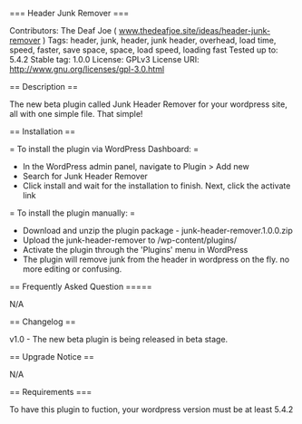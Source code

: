 === Header Junk Remover ===

Contributors: The Deaf Joe ( www.thedeafjoe.site/ideas/header-junk-remover )
Tags: header, junk, header, junk header, overhead, load time, speed, faster, save space, space, load speed, loading fast
Tested up to: 5.4.2
Stable tag: 1.0.0
License: GPLv3
License URI: http://www.gnu.org/licenses/gpl-3.0.html

== Description ==


The new beta plugin called Junk Header Remover for your wordpress site, all with one simple file. That simple!


== Installation ==


= To install the plugin via WordPress Dashboard: =
* In the WordPress admin panel, navigate to Plugin > Add new
* Search for Junk Header Remover
* Click install and wait for the installation to finish. Next, click the activate link

= To install the plugin manually: =
* Download and unzip the plugin package - junk-header-remover.1.0.0.zip
* Upload the junk-header-remover to /wp-content/plugins/
* Activate the plugin through the 'Plugins' menu in WordPress
* The plugin will remove junk from the header in wordpress on the fly. no more editing or confusing.


== Frequently Asked Question =====

N/A


== Changelog ==

v1.0  - The new beta plugin is being released in beta stage.


== Upgrade Notice ==

N/A

== Requirements ===


To have this plugin to fuction, your wordpress version must be at least 5.4.2
